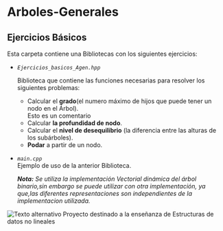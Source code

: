 # Arboles-Generales
## Ejercicios Básicos

Esta carpeta contiene una Bibliotecas con los siguientes ejercicios:
  
  * *`Ejercicios_basicos_Agen.hpp`*  
    
      Biblioteca que contiene las funciones necesarias para resolver los siguientes problemas:  
      * Calcular el **grado**(el numero máximo de hijos que puede tener un nodo en el Árbol).  
      Esto es un comentario
      * Calcular **la profundidad de nodo**.  
      * Calcular el **nivel de desequilibrio** (la diferencia entre las alturas de los subárboles).  
      * **Podar** a partir de un nodo.  
  * *`main.cpp`*  
      Ejemplo de uso de la anterior Biblioteca.  
        
      ***Nota:** Se utiliza la implementación Vectorial dinámica del árbol binario,sin embargo se puede utilizar con otra implementación, ya que,las diferentes representaciones son independientes de la implementacion utilizada.*  
   
![Texto alternativo](http://img.fenixzone.net/i/lmTtJ8j.jpeg)
Proyecto destinado a la enseñanza de Estructuras de datos no lineales
